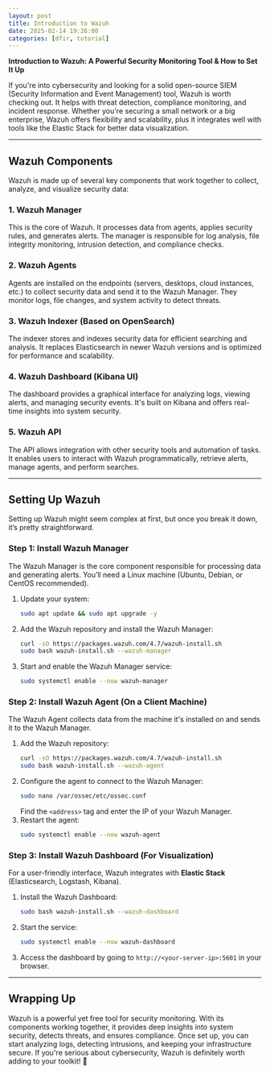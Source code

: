 ```yaml
---
layout: post
title: Introduction to Wazuh
date: 2025-02-14 19:26:00
categories: [dfir, tutorial]
---
```


**Introduction to Wazuh: A Powerful Security Monitoring Tool & How to Set It Up**  

If you're into cybersecurity and looking for a solid open-source SIEM (Security Information and Event Management) tool, Wazuh is worth checking out. It helps with threat detection, compliance monitoring, and incident response. Whether you're securing a small network or a big enterprise, Wazuh offers flexibility and scalability, plus it integrates well with tools like the Elastic Stack for better data visualization.  

---

## **Wazuh Components**  

Wazuh is made up of several key components that work together to collect, analyze, and visualize security data:  

### **1. Wazuh Manager**  
This is the core of Wazuh. It processes data from agents, applies security rules, and generates alerts. The manager is responsible for log analysis, file integrity monitoring, intrusion detection, and compliance checks.  

### **2. Wazuh Agents**  
Agents are installed on the endpoints (servers, desktops, cloud instances, etc.) to collect security data and send it to the Wazuh Manager. They monitor logs, file changes, and system activity to detect threats.  

### **3. Wazuh Indexer (Based on OpenSearch)**  
The indexer stores and indexes security data for efficient searching and analysis. It replaces Elasticsearch in newer Wazuh versions and is optimized for performance and scalability.  

### **4. Wazuh Dashboard (Kibana UI)**  
The dashboard provides a graphical interface for analyzing logs, viewing alerts, and managing security events. It's built on Kibana and offers real-time insights into system security.  

### **5. Wazuh API**  
The API allows integration with other security tools and automation of tasks. It enables users to interact with Wazuh programmatically, retrieve alerts, manage agents, and perform searches.  

---

## **Setting Up Wazuh**  

Setting up Wazuh might seem complex at first, but once you break it down, it’s pretty straightforward.  

### **Step 1: Install Wazuh Manager**  
The Wazuh Manager is the core component responsible for processing data and generating alerts. You’ll need a Linux machine (Ubuntu, Debian, or CentOS recommended).  

1. Update your system:  
   ```bash
   sudo apt update && sudo apt upgrade -y
   ```
2. Add the Wazuh repository and install the Wazuh Manager:  
   ```bash
   curl -sO https://packages.wazuh.com/4.7/wazuh-install.sh  
   sudo bash wazuh-install.sh --wazuh-manager  
   ```
3. Start and enable the Wazuh Manager service:  
   ```bash
   sudo systemctl enable --now wazuh-manager  
   ```

### **Step 2: Install Wazuh Agent (On a Client Machine)**  
The Wazuh Agent collects data from the machine it's installed on and sends it to the Wazuh Manager.  

1. Add the Wazuh repository:  
   ```bash
   curl -sO https://packages.wazuh.com/4.7/wazuh-install.sh  
   sudo bash wazuh-install.sh --wazuh-agent  
   ```
2. Configure the agent to connect to the Wazuh Manager:  
   ```bash
   sudo nano /var/ossec/etc/ossec.conf  
   ```
   Find the `<address>` tag and enter the IP of your Wazuh Manager.  
3. Restart the agent: 
   ```bash
   sudo systemctl enable --now wazuh-agent  
   ```

### **Step 3: Install Wazuh Dashboard (For Visualization)**  
For a user-friendly interface, Wazuh integrates with **Elastic Stack** (Elasticsearch, Logstash, Kibana).  

1. Install the Wazuh Dashboard:  
   ```bash
   sudo bash wazuh-install.sh --wazuh-dashboard  
   ```
2. Start the service:  
   ```bash
   sudo systemctl enable --now wazuh-dashboard  
   ```
3. Access the dashboard by going to `http://<your-server-ip>:5601` in your browser.  

---

## **Wrapping Up**  
Wazuh is a powerful yet free tool for security monitoring. With its components working together, it provides deep insights into system security, detects threats, and ensures compliance. Once set up, you can start analyzing logs, detecting intrusions, and keeping your infrastructure secure. If you're serious about cybersecurity, Wazuh is definitely worth adding to your toolkit! 🚀
